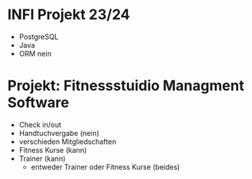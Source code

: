 # INFI Projekt 23/24

- PostgreSQL
- Java
- ORM nein

# Projekt: Fitnessstuidio Managment Software
- Check in/out
- Handtuchvergabe (nein)
- verschieden Mitgliedschaften
- Fitness Kurse (kann)
- Trainer (kann)
  - entweder Trainer oder Fitness Kurse (beides)
